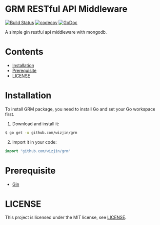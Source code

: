 # GRM RESTful API Middleware

[![Build Status](https://travis-ci.org/wizjin/grm.svg)](https://travis-ci.org/wizjin/grm)
[![codecov](https://codecov.io/gh/wizjin/grm/branch/master/graph/badge.svg)](https://codecov.io/gh/wizjin/grm)
[![GoDoc](https://godoc.org/github.com/wizjin/grm?status.svg)](https://godoc.org/github.com/wizjin/grm)


A simple gin restful api middleware with mongodb.

# Contents

- [Installation](#installation)
- [Prerequisite](#prerequisite)
- [LICENSE](#license)

# Installation

To install GRM package, you need to install Go and set your Go workspace first.

1. Download and install it:
```sh
$ go get -u github.com/wizjin/grm
```
2. Import it in your code:
```go
import "github.com/wizjin/grm"
```

# Prerequisite

- [Gin](https://github.com/gin-gonic/gin)

# LICENSE

This project is licensed under the MIT license, see [LICENSE](LICENSE).

